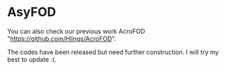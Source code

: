 # AsyFOD
You can also check our previous work AcroFOD "https://github.com/Hlings/AcroFOD".

The codes have been released but need further construction.
I will try my best to update :(.
